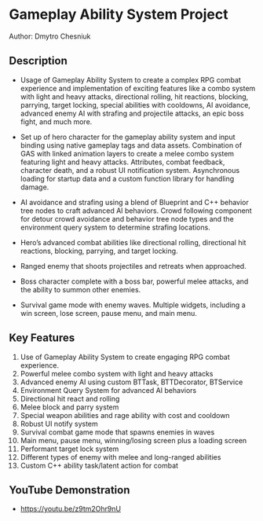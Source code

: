 # Gameplay Ability System Project

Author: Dmytro Chesniuk

## Description

- Usage of Gameplay Ability System to create a complex RPG combat experience and implementation of exciting features like a combo
  system with light and heavy attacks, directional rolling, hit reactions, blocking, parrying, target locking, special abilities with cooldowns,
  AI avoidance, advanced enemy AI with strafing and projectile attacks, an epic boss fight, and much more.

- Set up of hero character for the gameplay ability system and input binding using native gameplay tags and data assets. Combination of GAS with linked animation layers to
  create a melee combo system featuring light and heavy attacks. Attributes, combat feedback, character death, and a robust UI notification system. Asynchronous loading for startup data and
  a custom function library for handling damage.

- AI avoidance and strafing using a blend of Blueprint and C++ behavior tree nodes to craft advanced AI behaviors. Crowd following component for detour crowd avoidance and behavior tree node
  types and the environment query system to determine strafing locations.

- Hero’s advanced combat abilities like directional rolling, directional hit reactions, blocking, parrying, and target locking.

- Ranged enemy that shoots projectiles and retreats when approached.

- Boss character complete with a boss bar, powerful melee attacks, and the ability to summon other enemies.

- Survival game mode with enemy waves. Multiple widgets, including a win screen, lose screen, pause menu, and main menu.

## Key Features

1. Use of Gameplay Ability System to create engaging RPG combat experience.
2. Powerful melee combo system with light and heavy attacks
3. Advanced enemy AI using custom BTTask, BTTDecorator, BTService
4. Environment Query System for advanced AI behaviors
5. Directional hit react and rolling
6. Melee block and parry system
7. Special weapon abilities and rage ability with cost and cooldown
8. Robust UI notify system
9. Survival combat game mode that spawns enemies in waves
10. Main menu, pause menu, winning/losing screen plus a loading screen
11. Performant target lock system
12. Different types of enemy with melee and long-ranged abilities
13. Custom C++ ability task/latent action for combat

## YouTube Demonstration

- https://youtu.be/z9tm2Ohr9nU
